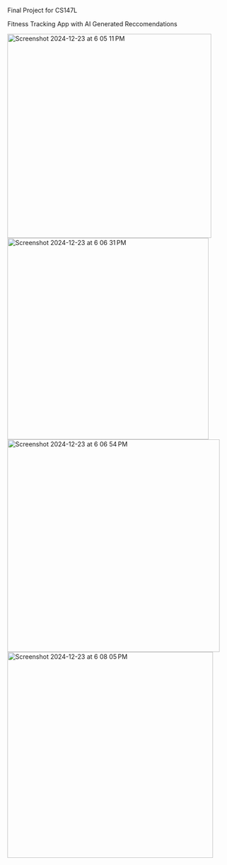 Final Project for CS147L

Fitness Tracking App with AI Generated Reccomendations

<img width="461" alt="Screenshot 2024-12-23 at 6 05 11 PM" src="https://github.com/user-attachments/assets/e99edf5b-8018-49f9-8f5c-6097e5244c65" />
<img width="455" alt="Screenshot 2024-12-23 at 6 06 31 PM" src="https://github.com/user-attachments/assets/07747095-52aa-4769-9f35-297de50c171d" />
<img width="480" alt="Screenshot 2024-12-23 at 6 06 54 PM" src="https://github.com/user-attachments/assets/05d6021f-080e-4251-b2a6-6db8f57b6c98" />
<img width="465" alt="Screenshot 2024-12-23 at 6 08 05 PM" src="https://github.com/user-attachments/assets/2b6c27eb-4720-4c58-8e35-0dafc3c485f6" />
